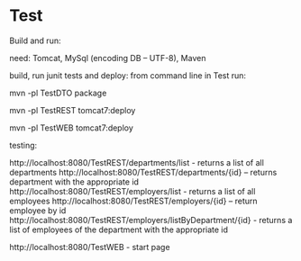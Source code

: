 # Test

Build and run:

need: Tomcat, MySql (encoding DB – UTF-8), Maven

build, run junit tests and deploy: from command line in Test run:

mvn -pl TestDTO package

mvn -pl TestREST tomcat7:deploy

mvn -pl TestWEB tomcat7:deploy

testing:

http://localhost:8080/TestREST/departments/list - returns a list of all departments http://localhost:8080/TestREST/departments/{id} – returns department with the appropriate id http://localhost:8080/TestREST/employers/list - returns a list of all employees 
http://localhost:8080/TestREST/employers/{id} – return employee by id 
http://localhost:8080/TestREST/employers/listByDepartment/{id} - returns a list of employees of the department with the appropriate id

http://localhost:8080/TestWEB  - start page
